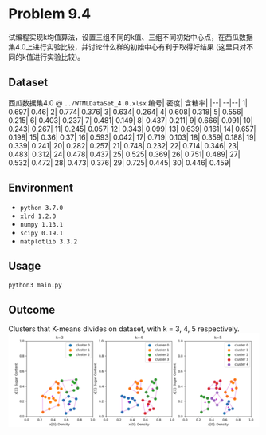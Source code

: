 # Problem 9.4
试编程实现k均值算法，设置三组不同的k值、三组不同初始中心点，在西瓜数据集4.0上进行实验比较，并讨论什么样的初始中心有利于取得好结果 (这里只对不同的k值进行实验比较)。  

## Dataset
西瓜数据集4.0 @ `../WTMLDataSet_4.0.xlsx`
编号|	密度|	含糖率|
|--| --|--|
1|	0.697|	0.46|
2|	0.774|	0.376|
3|	0.634|	0.264|
4|	0.608|	0.318|
5|	0.556|	0.215|
6|	0.403|	0.237|
7|	0.481|	0.149|
8|	0.437|	0.211|
9|	0.666|	0.091|
10|	0.243|	0.267|
11|	0.245|	0.057|
12|	0.343|	0.099|
13|	0.639|	0.161|
14|	0.657|	0.198|
15|	0.36|	0.37|
16|	0.593|	0.042|
17|	0.719|	0.103|
18|	0.359|	0.188|
19|	0.339|	0.241|
20|	0.282|	0.257|
21|	0.748|	0.232|
22|	0.714|	0.346|
23|	0.483|	0.312|
24|	0.478|	0.437|
25|	0.525|	0.369|
26|	0.751|	0.489|
27|	0.532|	0.472|
28|	0.473|	0.376|
29|	0.725|	0.445|
30|	0.446|	0.459|


## Environment
- `python 3.7.0`  
- `xlrd 1.2.0`  
- `numpy 1.13.1`  
- `scipy 0.19.1`  
- `matplotlib 3.3.2`

## Usage
```Shell
python3 main.py
```

## Outcome
Clusters that K-means divides on dataset, with k = 3, 4, 5 respectively.  
![image](./figs/test.png)  